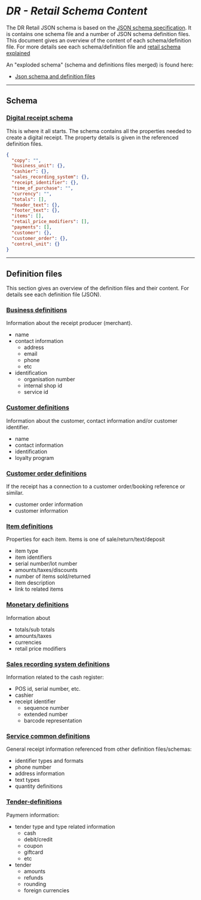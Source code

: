 # **_DR - Retail Schema Content_**

The DR Retail JSON schema is based on the [JSON schema specification](https://json-schema.org/). It is contains one schema file and a number of JSON schema definition files. This document gives an overview of the content of each schema/definition file. For more details see each schema/definition file and [retail schema explained](./retail-schema-description.md)

An "exploded schema" (schema and definitions files merged) is found here:

- [Json schema and definition files](../../../schemas/json/retail/v1.0.json)

---

## Schema

### [Digital receipt schema](../../../schemas/json/retail/v1.0/digital-receipt-schema.json)

This is where it all starts. The schema contains all the properties needed to create a digital receipt. The property details is given in the referenced definition files.

```json
{
  "copy": "",
  "business_unit": {},
  "cashier": {},
  "sales_recording_system": {},
  "receipt_identifier": {},
  "time_of_purchase": "",
  "currency": "",
  "totals": [],
  "header_text": {},
  "footer_text": {},
  "items": [],
  "retail_price_modifiers": [],
  "payments": [],
  "customer": {},
  "customer_order": {},
  "control_unit": {}
}
```

---

## Definition files

This section gives an overview of the definition files and their content. For details see each definition file (JSON).

### [Business definitions](../../../schemas/json/retail/v1.0/business-definitions.json)

Information about the receipt producer (merchant).

- name
- contact information
  - address
  - email
  - phone
  - etc
- identification
  - organisation number
  - internal shop id
  - service id

### [Customer definitions](../../../schemas/json/retail/v1.0/customer-definitions.json)

Information about the customer, contact information and/or customer identifier.

- name
- contact information
- identification
- loyalty program

### [Customer order definitions](../../../schemas/json/retail/v1.0/customer-order-definitions.json)

If the receipt has a connection to a customer order/booking reference or similar.

- customer order information
- customer information

### [Item definitions](../../../schemas/json/retail/v1.0/item-definitions.json)

Properties for each item. Items is one of sale/return/text/deposit

- item type
- item identifiers
- serial number/lot number
- amounts/taxes/discounts
- number of items sold/returned
- item description
- link to related items

### [Monetary definitions](../../../schemas/json/retail/v1.0/monetary-definitions.json)

Information about

- totals/sub totals
- amounts/taxes
- currencies
- retail price modifiers

### [Sales recording system definitions](../../../schemas/json/retail/v1.0/sales-recording-system-definitions.json)

Information related to the cash register:

- POS id, serial number, etc.
- cashier
- receipt identifier
  - sequence number
  - extended number
  - barcode representation

### [Service common definitions](../../../schemas/json/retail/v1.0/service-common-definitions.json)

General receipt information referenced from other definition files/schemas:

- identifier types and formats
- phone number
- address information
- text types
- quantity definitions

### [Tender-definitions](../../../schemas/json/retail/v1.0/tender-definitions.json)

Paymern information:

- tender type and type related information
  - cash
  - debit/credit
  - coupon
  - giftcard
  - etc
- tender
  - amounts
  - refunds
  - rounding
  - foreign currencies
